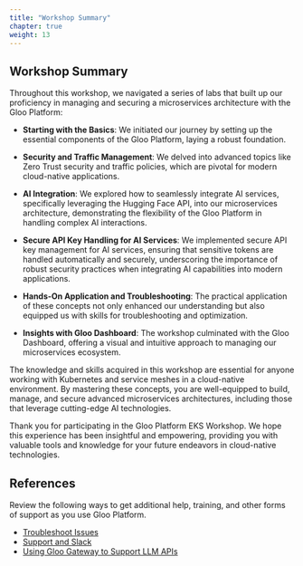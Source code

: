 ```yaml
---
title: "Workshop Summary"
chapter: true
weight: 13
---
```


## Workshop Summary

Throughout this workshop, we navigated a series of labs that built up our proficiency in managing and securing a microservices architecture with the Gloo Platform:

- **Starting with the Basics**: We initiated our journey by setting up the essential components of the Gloo Platform, laying a robust foundation.

- **Security and Traffic Management**: We delved into advanced topics like Zero Trust security and traffic policies, which are pivotal for modern cloud-native applications.

- **AI Integration**: We explored how to seamlessly integrate AI services, specifically leveraging the Hugging Face API, into our microservices architecture, demonstrating the flexibility of the Gloo Platform in handling complex AI interactions.

- **Secure API Key Handling for AI Services**: We implemented secure API key management for AI services, ensuring that sensitive tokens are handled automatically and securely, underscoring the importance of robust security practices when integrating AI capabilities into modern applications.

- **Hands-On Application and Troubleshooting**: The practical application of these concepts not only enhanced our understanding but also equipped us with skills for troubleshooting and optimization.

- **Insights with Gloo Dashboard**: The workshop culminated with the Gloo Dashboard, offering a visual and intuitive approach to managing our microservices ecosystem.

The knowledge and skills acquired in this workshop are essential for anyone working with Kubernetes and service meshes in a cloud-native environment. By mastering these concepts, you are well-equipped to build, manage, and secure advanced microservices architectures, including those that leverage cutting-edge AI technologies.

Thank you for participating in the Gloo Platform EKS Workshop. We hope this experience has been insightful and empowering, providing you with valuable tools and knowledge for your future endeavors in cloud-native technologies.

## References

Review the following ways to get additional help, training, and other forms of support as you use Gloo Platform.

- [Troubleshoot Issues](https://docs.solo.io/gloo-mesh-enterprise/main/troubleshooting/)
- [Support and Slack](https://docs.solo.io/gloo-mesh-enterprise/main/support/)
- [Using Gloo Gateway to Support LLM APIs](https://www.solo.io/blog/gloo-gateway-support-llm-apis/)
